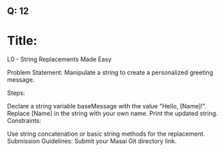 ## Q: 12
# Title:
L0 - String Replacements Made Easy

Problem Statement:
Manipulate a string to create a personalized greeting message.

Steps:

Declare a string variable baseMessage with the value "Hello, [Name]!".
Replace [Name] in the string with your own name.
Print the updated string.
Constraints:

Use string concatenation or basic string methods for the replacement.
Submission Guidelines:
Submit your Masai Git directory link.